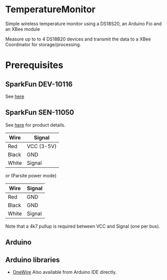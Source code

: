 # TemperatureMonitor
Simple wireless temperature monitor using a DS18S20, an Arduino Fio and an XBee module

Measure up to to 4 DS18B20 devices and transmit the data to a XBee Coordinator for storage/processing.

# Prerequisites

## SparkFun DEV-10116

See [here](https://www.sparkfun.com/products/10116)

## SparkFun SEN-11050

See [here](https://www.sparkfun.com/products/11050) for product details.

|Wire|Signal     |
|-----|----------|
|Red  |VCC (3-5V)|
|Black|GND       |
|White|Signal    |

or (Parsite power mode)

|Wire|Signal     |
|-----|----------|
|Red  |GND|
|Black|GND       |
|White|Signal    |

Note that a 4k7 pullup is required between VCC and Signal (one per bus).

## Arduino 

## Arduino libraries

* [OneWire](https://www.pjrc.com/teensy/td_libs_OneWire.html)
  Also available from Arduino IDE directly.

